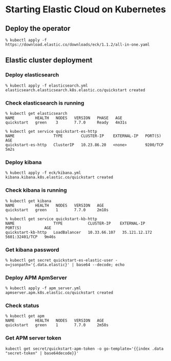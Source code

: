 # Starting Elastic Cloud on Kubernetes

## Deploy the operator
```
% kubectl apply -f https://download.elastic.co/downloads/eck/1.1.2/all-in-one.yaml
```

## Elastic cluster deployment
### Deploy elasticsearch
```
% kubectl apply -f elasticsearch.yml
elasticsearch.elasticsearch.k8s.elastic.co/quickstart created
```

### Check elasticsearch is running
```
% kubectl get elasticsearch
NAME         HEALTH   NODES   VERSION   PHASE   AGE
quickstart   green    3       7.7.0     Ready   4m31s

% kubectl get service quickstart-es-http
NAME                 TYPE        CLUSTER-IP    EXTERNAL-IP   PORT(S)    AGE
quickstart-es-http   ClusterIP   10.23.86.20   <none>        9200/TCP   5m2s
```

### Deploy kibana
```
% kubectl apply -f eck/kibana.yml
kibana.kibana.k8s.elastic.co/quickstart created
```

### Check kibana is running
```
% kubectl get kibana
NAME         HEALTH   NODES   VERSION   AGE
quickstart   green    1       7.7.0     2m18s

% kubectl get service quickstart-kb-http
NAME                 TYPE           CLUSTER-IP    EXTERNAL-IP      PORT(S)          AGE
quickstart-kb-http   LoadBalancer   10.33.66.107   35.121.12.172   5601:32401/TCP   9m46s
```

### Get kibana password
```
% kubectl get secret quickstart-es-elastic-user -o=jsonpath='{.data.elastic}' | base64 --decode; echo
```

### Deploy APM ApmServer
```
% kubectl apply -f apm_server.yml
apmserver.apm.k8s.elastic.co/quickstart created
```

### Check status
```
% kubectl get apm
NAME         HEALTH   NODES   VERSION   AGE
quickstart   green    1       7.7.0     2m58s
```
### Get APM server token
```
kubectl get secret/quickstart-apm-token -o go-template='{{index .data "secret-token" | base64decode}}'
```
